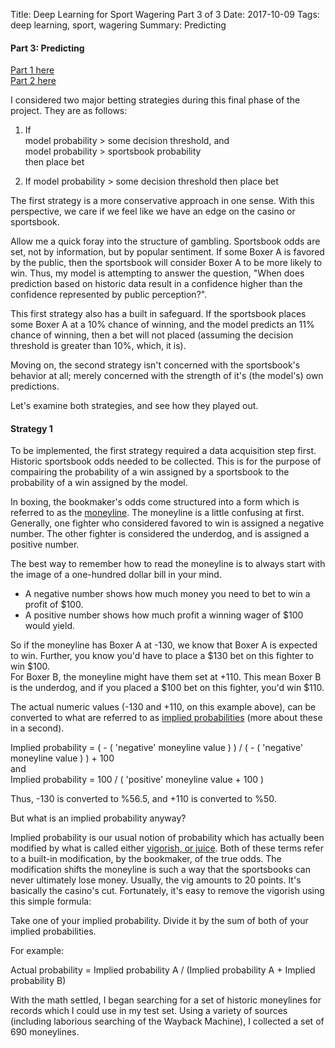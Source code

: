 Title:  Deep Learning for Sport Wagering Part 3 of 3
Date: 2017-10-09
Tags: deep learning, sport, wagering
Summary: Predicting

#### Part 3: Predicting
[Part 1 here](http://www.mattobrien.me/deep-learning-for-sport-wagering-part-1-of-3.html)  
[Part 2 here](http://www.mattobrien.me/deep-learning-for-sport-wagering-part-2-of-3.html)

I considered two major betting strategies during this final phase of the project. They are as follows:  

1) If   
model probability > some decision threshold, and  
model probability > sportsbook probability  
then place bet  

2) If model probability > some decision threshold
then place bet

The first strategy is a more conservative approach in one sense. With this perspective, we care if we feel like we have an edge on the casino or sportsbook. 

Allow me a quick foray into the structure of gambling. Sportsbook odds are set, not by information, but by popular sentiment. If some Boxer A is favored by the public, then the sportsbook will consider Boxer A to be more likely to win. Thus, my model is attempting to answer the question, "When does prediction based on historic data result in a confidence higher than the confidence represented by public perception?".

This first strategy also has a built in safeguard. If the sportsbook places some Boxer A at a 10% chance of winning, and the model predicts an 11% chance of winning, then a bet will not placed (assuming the decision threshold is greater than 10%, which, it is).

Moving on, the second strategy isn't concerned with the sportsbook's behavior at all; merely concerned with the strength of it's (the model's) own predictions. 

Let's examine both strategies, and see how they played out.   

#### Strategy 1  

To be implemented, the first strategy required a data acquisition step first. Historic sportsbook odds needed to be collected. This is for the purpose of compairing the probability of a win assigned by a sportsbook to the probability of a win assigned by the model.  

In boxing, the bookmaker's odds come structured into a form which is referred to as the [moneyline](https://en.wikipedia.org/wiki/Odds#Moneyline_odds). The moneyline is a little confusing at first. Generally, one fighter who considered favored to win is assigned a negative number. The other fighter is considered the underdog, and is assigned a positive number. 

The best way to remember how to read the moneyline is to always start with the image of a one-hundred dollar bill in your mind.  

- A negative number shows how much money you need to bet to win a profit of $100.  
- A positive number shows how much profit a winning wager of $100 would yield.

So if the moneyline has Boxer A at -130, we know that Boxer A is expected to win. Further, you know you'd have to place a $130 bet on this fighter to win $100.  
For Boxer B, the moneyline might have them set at +110. This mean Boxer B is the underdog, and if you placed a $100 bet on this fighter, you'd win $110.  

The actual numeric values (-130 and +110, on this example above), can be converted to what are referred to as [implied probabilities](https://www.sbo.net/strategy/implied-probability/) (more about these in a second).

Implied probability =   ( - ( 'negative' moneyline value ) ) / ( - ( 'negative' moneyline value ) ) + 100  
and  
Implied probability =   100 / ( 'positive' moneyline value + 100 )  

Thus, -130 is converted to %56.5, and +110 is converted to %50.  

But what is an implied probability anyway?

Implied probability is our usual notion of probability which has actually been modified by what is called either [vigorish, or juice](https://en.wikipedia.org/wiki/Vigorish). Both of these terms refer to a built-in modification, by the bookmaker, of the true odds. The modification shifts the moneyline is such a way that the sportsbooks can never ultimately lose money. Usually, the vig amounts to 20 points. It's basically the casino's cut. Fortunately, it's easy to remove the vigorish using this simple formula:  

Take one of your implied probability. Divide it by the sum of both of your implied probabilities.  
  
For example:  

Actual probability = Implied probability A / (Implied probability A + Implied probability B)  

With the math settled, I began searching for a set of historic moneylines for records which I could use in my test set. Using a variety of sources (including laborious searching of the Wayback Machine), I collected a set of 690 moneylines. 




